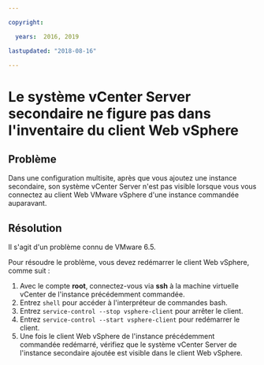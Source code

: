 ```yaml
---

copyright:

  years:  2016, 2019

lastupdated: "2018-08-16"

---
```


# Le système vCenter Server secondaire ne figure pas dans l'inventaire du client Web vSphere

## Problème

Dans une configuration multisite, après que vous ajoutez une instance secondaire, son système vCenter Server n'est pas visible lorsque vous vous connectez au client Web VMware vSphere d'une instance commandée auparavant.

## Résolution

Il s'agit d'un problème connu de VMware 6.5.

Pour résoudre le problème, vous devez redémarrer le client Web vSphere, comme suit :

1. Avec le compte **root**, connectez-vous via **ssh** à la machine virtuelle vCenter de l'instance précédemment commandée.
2. Entrez ``shell`` pour accéder à l'interpréteur de commandes bash.
3. Entrez `service-control --stop vsphere-client` pour arrêter le client.
4. Entrez `service-control --start vsphere-client` pour redémarrer le client.
5. Une fois le client Web vSphere de l'instance précédemment commandée redémarré, vérifiez que le système vCenter Server de l'instance secondaire ajoutée est visible dans le client Web vSphere.
